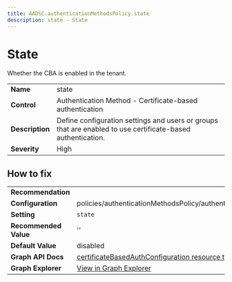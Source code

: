 ```yaml
---
title: AADSC.authenticationMethodsPolicy.state
description: state - State
---
```


# State

Whether the CBA is enabled in the tenant.

| | |
|-|-|
| **Name** | state |
| **Control** | Authentication Method - Certificate-based authentication |
| **Description** | Define configuration settings and users or groups that are enabled to use certificate-based authentication. |
| **Severity** | High |



## How to fix
| | |
|-|-|
| **Recommendation** |  |
| **Configuration** | policies/authenticationMethodsPolicy/authenticationMethodConfigurations('X509Certificate') |
| **Setting** | `state` |
| **Recommended Value** | '' |
| **Default Value** | disabled |
| **Graph API Docs** | [certificateBasedAuthConfiguration resource type - Microsoft Graph v1.0 - Microsoft Learn](https://learn.microsoft.com/en-us/graph/api/resources/certificatebasedauthconfiguration) |
| **Graph Explorer** | [View in Graph Explorer](https://developer.microsoft.com/en-us/graph/graph-explorer?request=policies/authenticationMethodsPolicy/authenticationMethodConfigurations('X509Certificate')&method=GET&version=beta&GraphUrl=https://graph.microsoft.com) |


